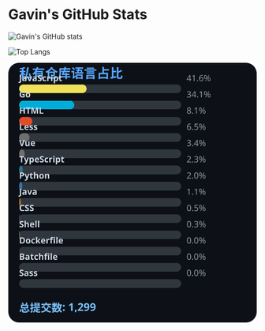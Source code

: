 # Gavin's GitHub Stats

![Gavin's GitHub stats](https://github-readme-stats.vercel.app/api?username=gavinhaydy&show_icons=true&theme=tokyonight)

![Top Langs](https://github-readme-stats.vercel.app/api/top-langs/?username=gavinhaydy&layout=compact)

































































<!-- PRIVATE_STATS_START -->
![私有仓库统计](./.github/private-stats.svg)
<!-- PRIVATE_STATS_END -->

































































